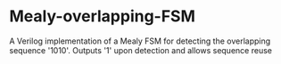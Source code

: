 # Mealy-overlapping-FSM
A Verilog implementation of a Mealy FSM for detecting the overlapping sequence '1010'. Outputs '1' upon detection and allows sequence reuse
